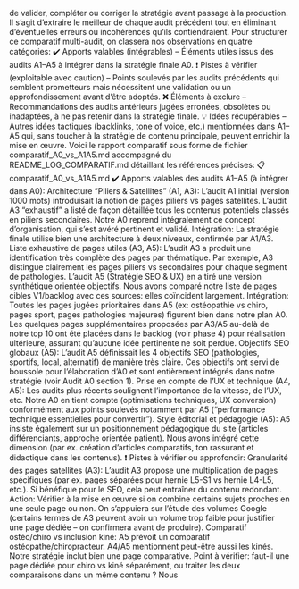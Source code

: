 de valider, compléter ou corriger la stratégie avant passage à la production. Il s’agit d’extraire le meilleur de chaque audit précédent tout en éliminant d’éventuelles erreurs ou incohérences qu’ils contiendraient. Pour structurer ce comparatif multi-audit, on classera nos observations en quatre catégories: ✔️ Apports valables (intégrables) – Éléments utiles issus des audits A1–A5 à intégrer dans la stratégie finale A0. ❗ Pistes à vérifier (exploitable avec caution) – Points soulevés par les audits précédents qui semblent prometteurs mais nécessitent une validation ou un approfondissement avant d’être adoptés. ❌ Éléments à exclure – Recommandations des audits antérieurs jugées erronées, obsolètes ou inadaptées, à ne pas retenir dans la stratégie finale. 💡 Idées récupérables – Autres idées tactiques (backlinks, tone of voice, etc.) mentionnées dans A1–A5 qui, sans toucher à la stratégie de contenu principale, peuvent enrichir la mise en œuvre. Voici le rapport comparatif sous forme de fichier comparatif_A0_vs_A1A5.md accompagné du README_LOG_COMPARATIF.md détaillant les références précises: 📋 comparatif_A0_vs_A1A5.md ✔️ Apports valables des audits A1–A5 (à intégrer dans A0): Architecture “Piliers & Satellites” (A1, A3): L’audit A1 initial (version 1000 mots) introduisait la notion de pages piliers vs pages satellites. L’audit A3 “exhaustif” a listé de façon détaillée tous les contenus potentiels classés en piliers secondaires. Notre A0 reprend intégralement ce concept d’organisation, qui s’est avéré pertinent et validé. Intégration: La stratégie finale utilise bien une architecture à deux niveaux, confirmée par A1/A3. Liste exhaustive de pages utiles (A3, A5): L’audit A3 a produit une identification très complète des pages par thématique. Par exemple, A3 distingue clairement les pages piliers vs secondaires pour chaque segment de pathologies. L’audit A5 (Stratégie SEO & UX) en a tiré une version synthétique orientée objectifs. Nous avons comparé notre liste de pages cibles V1/backlog avec ces sources: elles coïncident largement. Intégration: Toutes les pages jugées prioritaires dans A5 (ex: ostéopathie vs chiro, pages sport, pages pathologies majeures) figurent bien dans notre plan A0. Les quelques pages supplémentaires proposées par A3/A5 au-delà de notre top 10 ont été placées dans le backlog (voir phase 4) pour réalisation ultérieure, assurant qu’aucune idée pertinente ne soit perdue. Objectifs SEO globaux (A5): L’audit A5 définissait les 4 objectifs SEO (pathologies, sportifs, local, alternatif) de manière très claire. Ces objectifs ont servi de boussole pour l’élaboration d’A0 et sont entièrement intégrés dans notre stratégie (voir Audit A0 section 1). Prise en compte de l’UX et technique (A4, A5): Les audits plus récents soulignent l’importance de la vitesse, de l’UX, etc. Notre A0 en tient compte (optimisations techniques, UX conversion) conformément aux points soulevés notamment par A5 (“performance technique essentielles pour convertir”). Style éditorial et pédagogie (A5): A5 insiste également sur un positionnement pédagogique du site (articles différenciants, approche orientée patient). Nous avons intégré cette dimension (par ex. création d’articles comparatifs, ton rassurant et didactique dans les contenus). ❗ Pistes à vérifier ou approfondir: Granularité des pages satellites (A3): L’audit A3 propose une multiplication de pages spécifiques (par ex. pages séparées pour hernie L5-S1 vs hernie L4-L5, etc.). Si bénéfique pour le SEO, cela peut entraîner du contenu redondant. Action: Vérifier à la mise en œuvre si on combine certains sujets proches en une seule page ou non. On s’appuiera sur l’étude des volumes Google (certains termes de A3 peuvent avoir un volume trop faible pour justifier une page dédiée – on confirmera avant de produire). Comparatif ostéo/chiro vs inclusion kiné: A5 prévoit un comparatif ostéopathe/chiropracteur. A4/A5 mentionnent peut-être aussi les kinés. Notre stratégie inclut bien une page comparative. Point à vérifier: faut-il une page dédiée pour chiro vs kiné séparément, ou traiter les deux comparaisons dans un même contenu ? Nous